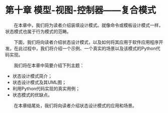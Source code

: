 第十章 模型-视图-控制器——复合模式
===

&nbsp;&nbsp;&nbsp;&nbsp;&nbsp;&nbsp;&nbsp;在本章中，我们将为读者介绍装填设计模式。就像命令或模板设计模式一样，状态模式也属于行为模式的范畴。

&nbsp;&nbsp;&nbsp;&nbsp;&nbsp;&nbsp;&nbsp;下面，我们将向读者介绍状态设计模式，以及如何将其应用于软件应用程序开发。在此过程中，我们将介绍一个示例、一个真实的场景以及该模式的Python代码实现。

&nbsp;&nbsp;&nbsp;&nbsp;&nbsp;&nbsp;&nbsp;我们将在本章中简要介绍下列主题：

* 状态设计模式简介；
* 状态设计模式及其UML图；
* 利用Python代码实现的真实用例；
* 状态模式的优缺点。

&nbsp;&nbsp;&nbsp;&nbsp;&nbsp;&nbsp;&nbsp;在本章结尾处，我们将向读者介绍状态设计模式的应用和场景。

